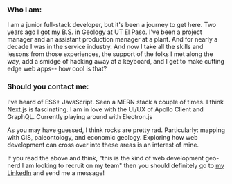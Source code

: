 ### Who I am:

I am a junior full-stack developer, but it's been a journey to get here. Two years ago I got my B.S. in Geology at UT El Paso. I've been a project manager and an assistant production manager at a plant. And for nearly a decade I was in the service industry. And now I take all the skills and lessons from those experiences, the support of the folks I met along the way, add a smidge of hacking away at a keyboard, and I get to make cutting edge web apps-- how cool is that?

### Should you contact me:

I've heard of ES6+ JavaScript. Seen a MERN stack a couple of times. I think Next.js is fascinating. I am in love with the UI/UX of Apollo Client and GraphQL. Currently playing around with Electron.js

As you may have guessed, I think rocks are pretty rad. Particularly: mapping with GIS, paleontology, and economic geology. Exploring how web development can cross over into these areas is an interest of mine.

If you read the above and think, "this is the kind of web development geo-nerd I am looking to recruit on my team" then you should definitely go to <a target="_blank" rel="noopener noreferrer" href="https://www.linkedin.com/in/matthew-lawhorn/">my LinkedIn</a> and send me a message!



<!---
- 👋 Hi, I’m @Lawhornmatt
- 👀 I’m interested in ...
- 🌱 I’m currently learning ...
- 💞️ I’m looking to collaborate on ...
- 📫 How to reach me ...
--->
